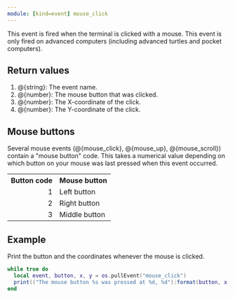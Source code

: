 ```yaml
---
module: [kind=event] mouse_click
---
```


This event is fired when the terminal is clicked with a mouse. This event is only fired on advanced computers (including
advanced turtles and pocket computers).

## Return values
1. @{string}: The event name.
2. @{number}: The mouse button that was clicked.
3. @{number}: The X-coordinate of the click.
4. @{number}: The Y-coordinate of the click.

## Mouse buttons
Several mouse events (@{mouse_click}, @{mouse_up}, @{mouse_scroll}) contain a "mouse button" code. This takes a
numerical value depending on which button on your mouse was last pressed when this event occurred.

<table class="pretty-table">
    <!-- Our markdown parser doesn't work on tables!? Guess I'll have to roll my own soonish :/. -->
    <tr><th>Button code</th><th>Mouse button</th></tr>
    <tr><td align="right">1</td><td>Left button</td></tr>
    <tr><td align="right">2</td><td>Right button</td></tr>
    <tr><td align="right">3</td><td>Middle button</td></tr>
</table>

## Example
Print the button and the coordinates whenever the mouse is clicked.

```lua
while true do
  local event, button, x, y = os.pullEvent("mouse_click")
  print(("The mouse button %s was pressed at %d, %d"):format(button, x, y))
end
```
